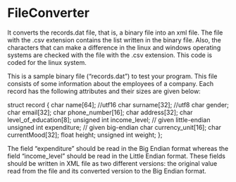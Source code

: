# FileConverter

It converts the records.dat file, that is, a binary file into an xml file. The file with the .csv extension contains the list written in the binary file. 
Also, the characters that can make a difference in the linux and windows operating systems are checked with the file with the .csv extension.
This code is coded for the linux system.

This is a sample binary file (“records.dat”) to test your program.
This file consists of some information about the employees of a company. 
Each record has the following
attributes and their sizes are given below:

struct record {
 char name[64]; //utf16
 char surname[32]; //utf8
 char gender;
 char email[32];
 char phone_number[16];
 char address[32];
 char level_of_education[8];
 unsigned int income_level; // given little-endian
 unsigned int expenditure; // given big-endian
 char currency_unit[16];
 char currentMood[32];
 float height;
 unsigned int weight;
};

The field “expenditure” should be read in the Big Endian format whereas the field
“income_level” should be read in the Little Endian format. These fields should be
written in XML file as two different versions: the original value read from the file and its
converted version to the Big Endian format.

